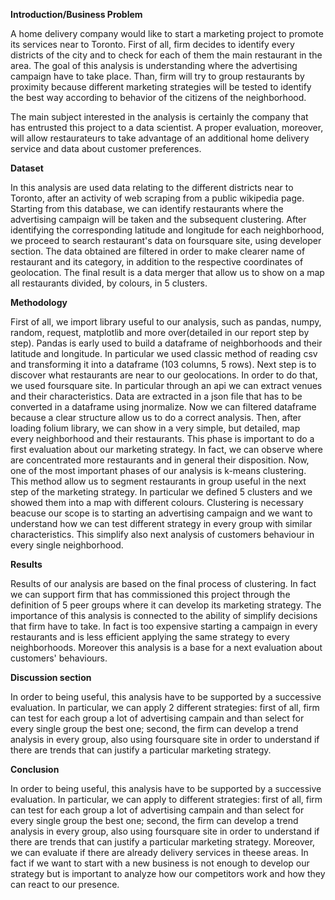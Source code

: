 <b>Introduction/Business Problem</b>

A home delivery company would like to start a marketing project to promote its services near to Toronto. First of all, firm decides to identify every districts of the city and to check for each of them the main restaurant in the area. The goal of this analysis is understanding where the advertising campaign have to take place. Than,  firm will try to group restaurants by proximity because different marketing strategies will be tested to identify the best way according to behavior of the citizens of the neighborhood.

The main subject interested in the analysis is certainly the company that has entrusted this project to a data scientist. A proper evaluation, moreover, will allow restaurateurs to take advantage of an additional home delivery service and data about customer preferences.

<b>Dataset</b>

In this analysis are used data relating to the different districts near to Toronto, after an activity of web scraping from a public wikipedia page. Starting from this database, we can identify restaurants where the advertising campaign will be taken and the subsequent clustering.
After identifying the corresponding latitude and longitude for each neighborhood, we proceed to search restaurant's data on foursquare site, using developer section.
The data obtained are filtered  in order to make clearer name of restaurant and its category, in addition to the respective coordinates of geolocation. The final result is a data merger that allow us to show on a map all restaurants divided, by colours, in 5 clusters.

<b>Methodology</b>

First of all, we import library useful to our analysis, such as pandas, numpy, random, request, matplotlib and more over(detailed in our report step by step). Pandas is early used to build a dataframe of neighborhoods and their latitude and longitude. In particular we used classic method of reading csv and transforming it into a dataframe (103 columns, 5 rows).
Next step is to discover what restaurants are near to our geolocations. In order to do that, we used foursquare site. In particular through an api we can extract venues and their characteristics. Data are extracted in a json file that has to be converted in a dataframe using jnormalize. Now we can filtered dataframe because a clear structure allow us to do a correct analysis.
Then, after loading folium library, we can show in a very simple, but detailed, map every neighborhood and their restaurants. This phase is important to do a first evaluation about our marketing strategy. In fact, we can observe where are concentrated more restaurants and in general their disposition.
Now, one of the most  important phases of our analysis is k-means clustering. This method allow us to segment restaurants in group useful in the next step of the marketing strategy. In particular we defined 5 clusters and we showed them into a map with different colours. Clustering is necessary beacuse our scope is to starting an advertising campaign and we want to understand how we can test different strategy in every group with similar characteristics. This simplify also next analysis of customers behaviour in every single neighborhood.

<b>Results</b>

Results of our analysis are based on the final process of clustering. In fact we can support firm that has commissioned this project through the definition of 5 peer groups where it can develop its marketing strategy. The importance of this analysis is connected to the ability of simplify decisions that firm have to take. In fact is too expensive starting a campaign in every restaurants and is less efficient applying the same strategy to every neighborhoods. Moreover this analysis is a base for a next evaluation about customers' behaviours. 

<b>Discussion section</b>

In order to being useful, this analysis have to be supported by a successive evaluation. In particular, we can apply 2 different strategies: first of all, firm can test for each group a lot of advertising campain and than select for every single group the best one; second, the firm can develop a trend analysis in every group, also using foursquare site in order to understand if there are trends that can justify a particular marketing strategy.

<b>Conclusion</b>

In order to being useful, this analysis have to be supported by a successive evaluation. In particular, we can apply to different strategies: first of all, firm can test for each group a lot of advertising campain and than select for every single group the best one; second, the firm can develop a trend analysis in every group, also using foursquare site in order to understand if there are trends that can justify a particular marketing strategy.
Moreover, we can evaluate if there are already delivery services in theese areas. In fact if we want to start with a new business is not enough to develop our strategy but is important to analyze how our competitors work and how they can react to our presence.

